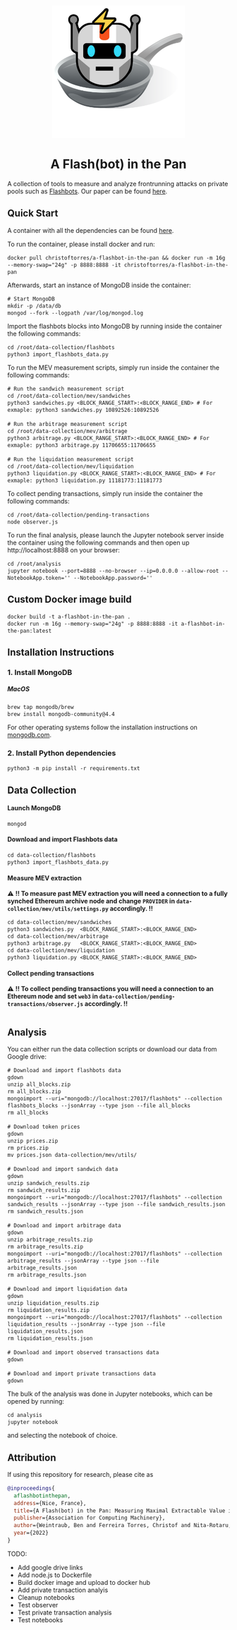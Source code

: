 <div align="center">
  <img src="logo.png" alt="drawing" width="300"/>
</div>

<h1 align="center">A Flash(bot) in the Pan</h1>

A collection of tools to measure and analyze frontrunning attacks on private pools such as [Flashbots](https://docs.flashbots.net). Our paper can be found [here](https://arxiv.org/ftp/arxiv/papers/2206/2206.04185.pdf).

## Quick Start

A container with all the dependencies can be found [here](https://hub.docker.com/r/christoftorres/a-flashbot-in-the-pan/).

To run the container, please install docker and run:

``` shell
docker pull christoftorres/a-flashbot-in-the-pan && docker run -m 16g --memory-swap="24g" -p 8888:8888 -it christoftorres/a-flashbot-in-the-pan
```

Afterwards, start an instance of MongoDB inside the container:

``` shell
# Start MongoDB
mkdir -p /data/db
mongod --fork --logpath /var/log/mongod.log
```

Import the flashbots blocks into MongoDB by running inside the container the following commands:  

``` shell
cd /root/data-collection/flashbots
python3 import_flashbots_data.py
```

To run the MEV measurement scripts, simply run inside the container the following commands:

``` shell
# Run the sandwich measurement script
cd /root/data-collection/mev/sandwiches
python3 sandwiches.py <BLOCK_RANGE_START>:<BLOCK_RANGE_END> # For exmaple: python3 sandwiches.py 10892526:10892526

# Run the arbitrage measurement script
cd /root/data-collection/mev/arbitrage
python3 arbitrage.py <BLOCK_RANGE_START>:<BLOCK_RANGE_END> # For exmaple: python3 arbitrage.py 11706655:11706655

# Run the liquidation measurement script
cd /root/data-collection/mev/liquidation
python3 liquidation.py <BLOCK_RANGE_START>:<BLOCK_RANGE_END> # For exmaple: python3 liquidation.py 11181773:11181773
```

To collect pending transactions, simply run inside the container the following commands:

``` shell
cd /root/data-collection/pending-transactions
node observer.js
```

To run the final analysis, please launch the Jupyter notebook server inside the container using the following commands and then open up http://localhost:8888 on your browser:

``` shell
cd /root/analysis
jupyter notebook --port=8888 --no-browser --ip=0.0.0.0 --allow-root --NotebookApp.token='' --NotebookApp.password=''
```

## Custom Docker image build

``` shell
docker build -t a-flashbot-in-the-pan .
docker run -m 16g --memory-swap="24g" -p 8888:8888 -it a-flashbot-in-the-pan:latest
```


## Installation Instructions

### 1. Install MongoDB

##### MacOS

``` shell
brew tap mongodb/brew
brew install mongodb-community@4.4
```

For other operating systems follow the installation instructions on [mongodb.com](https://docs.mongodb.com/manual/installation/).

### 2. Install Python dependencies

``` shell
python3 -m pip install -r requirements.txt
```

## Data Collection

#### Launch MongoDB

``` shell
mongod
```

#### Download and import Flashbots data

``` shell
cd data-collection/flashbots
python3 import_flashbots_data.py
```

#### Measure MEV extraction

:warning: **!! To measure past MEV extraction you will need a connection to a fully synched Ethereum archive node and change ```PROVIDER``` in ```data-collection/mev/utils/settings.py``` accordingly. !!**


``` shell
cd data-collection/mev/sandwiches
python3 sandwiches.py  <BLOCK_RANGE_START>:<BLOCK_RANGE_END> 
cd data-collection/mev/arbitrage
python3 arbitrage.py   <BLOCK_RANGE_START>:<BLOCK_RANGE_END> 
cd data-collection/mev/liquidation
python3 liquidation.py <BLOCK_RANGE_START>:<BLOCK_RANGE_END> 
```

#### Collect pending transactions

:warning: **!! To collect pending transactions you will need a connection to an Ethereum node and set ```web3``` in ```data-collection/pending-transactions/observer.js``` accordingly. !!**

``` shell

```

## Analysis 

You can either run the data collection scripts or download our data from Google drive:

``` shell
# Download and import flashbots data
gdown 
unzip all_blocks.zip
rm all_blocks.zip
mongoimport --uri="mongodb://localhost:27017/flashbots" --collection flashbots_blocks --jsonArray --type json --file all_blocks
rm all_blocks

# Download token prices
gdown 
unzip prices.zip
rm prices.zip
mv prices.json data-collection/mev/utils/

# Download and import sandwich data
gdown 
unzip sandwich_results.zip
rm sandwich_results.zip
mongoimport --uri="mongodb://localhost:27017/flashbots" --collection sandwich_results --jsonArray --type json --file sandwich_results.json
rm sandwich_results.json

# Download and import arbitrage data
gdown 
unzip arbitrage_results.zip
rm arbitrage_results.zip
mongoimport --uri="mongodb://localhost:27017/flashbots" --collection arbitrage_results --jsonArray --type json --file arbitrage_results.json
rm arbitrage_results.json

# Download and import liquidation data
gdown 
unzip liquidation_results.zip
rm liquidation_results.zip
mongoimport --uri="mongodb://localhost:27017/flashbots" --collection liquidation_results --jsonArray --type json --file liquidation_results.json
rm liquidation_results.json

# Download and import observed transactions data
gdown

# Download and import private transactions data
gdown

```

The bulk of the analysis was done in Jupyter notebooks, which can be opened by running:

``` shell
cd analysis
jupyter notebook
```
and selecting the notebook of choice.


## Attribution
If using this repository for research, please cite as

``` bibtex
@inproceedings{
  aflashbotinthepan, 
  address={Nice, France}, 
  title={A Flash(bot) in the Pan: Measuring Maximal Extractable Value in Private Pools}, 
  publisher={Association for Computing Machinery}, 
  author={Weintraub, Ben and Ferreira Torres, Christof and Nita-Rotaru, Cristina and State, Radu}, 
  year={2022} 
}
```


TODO:
- Add google drive links
- Add node.js to Dockerfile
- Build docker image and upload to docker hub
- Add private transaction analyis
- Cleanup notebooks
- Test observer
- Test private transaction analysis
- Test notebooks
